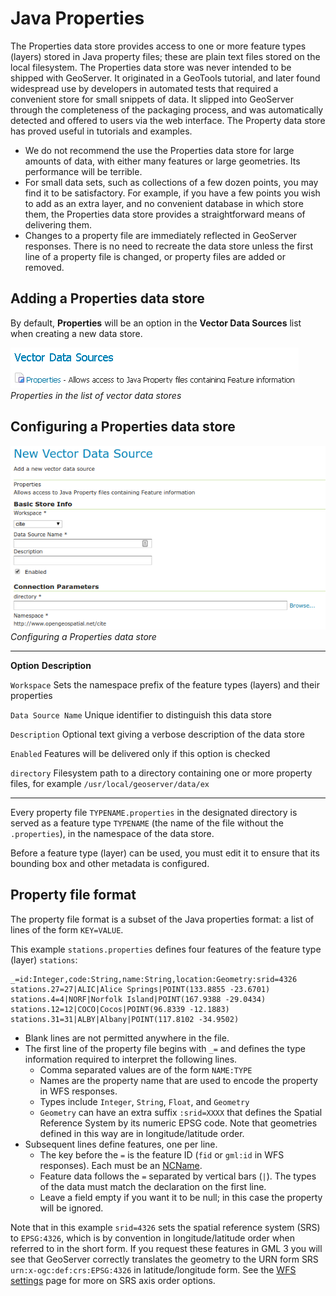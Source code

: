 # Java Properties

The Properties data store provides access to one or more feature types (layers) stored in Java property files; these are plain text files stored on the local filesystem. The Properties data store was never intended to be shipped with GeoServer. It originated in a GeoTools tutorial, and later found widespread use by developers in automated tests that required a convenient store for small snippets of data. It slipped into GeoServer through the completeness of the packaging process, and was automatically detected and offered to users via the web interface. The Property data store has proved useful in tutorials and examples.

-   We do not recommend the use the Properties data store for large amounts of data, with either many features or large geometries. Its performance will be terrible.
-   For small data sets, such as collections of a few dozen points, you may find it to be satisfactory. For example, if you have a few points you wish to add as an extra layer, and no convenient database in which store them, the Properties data store provides a straightforward means of delivering them.
-   Changes to a property file are immediately reflected in GeoServer responses. There is no need to recreate the data store unless the first line of a property file is changed, or property files are added or removed.

## Adding a Properties data store

By default, **Properties** will be an option in the **Vector Data Sources** list when creating a new data store.

![](images/propertiescreate.png)
*Properties in the list of vector data stores*

## Configuring a Properties data store

![](images/propertiesconfigure.png)
*Configuring a Properties data store*

  -------------------- ------------------------------------------------------------------------------------------------------------------
  **Option**           **Description**

  `Workspace`          Sets the namespace prefix of the feature types (layers) and their properties

  `Data Source Name`   Unique identifier to distinguish this data store

  `Description`        Optional text giving a verbose description of the data store

  `Enabled`            Features will be delivered only if this option is checked

  `directory`          Filesystem path to a directory containing one or more property files, for example `/usr/local/geoserver/data/ex`
  -------------------- ------------------------------------------------------------------------------------------------------------------

Every property file `TYPENAME.properties` in the designated directory is served as a feature type `TYPENAME` (the name of the file without the `.properties`), in the namespace of the data store.

Before a feature type (layer) can be used, you must edit it to ensure that its bounding box and other metadata is configured.

## Property file format

The property file format is a subset of the Java properties format: a list of lines of the form `KEY=VALUE`.

This example `stations.properties` defines four features of the feature type (layer) `stations`:

    _=id:Integer,code:String,name:String,location:Geometry:srid=4326
    stations.27=27|ALIC|Alice Springs|POINT(133.8855 -23.6701)
    stations.4=4|NORF|Norfolk Island|POINT(167.9388 -29.0434)
    stations.12=12|COCO|Cocos|POINT(96.8339 -12.1883)
    stations.31=31|ALBY|Albany|POINT(117.8102 -34.9502)

-   Blank lines are not permitted anywhere in the file.
-   The first line of the property file begins with `_=` and defines the type information required to interpret the following lines.
    -   Comma separated values are of the form `NAME:TYPE`
    -   Names are the property name that are used to encode the property in WFS responses.
    -   Types include `Integer`, `String`, `Float`, and `Geometry`
    -   `Geometry` can have an extra suffix `:srid=XXXX` that defines the Spatial Reference System by its numeric EPSG code. Note that geometries defined in this way are in longitude/latitude order.
-   Subsequent lines define features, one per line.
    -   The key before the `=` is the feature ID (`fid` or `gml:id` in WFS responses). Each must be an [NCName](http://www.w3.org/TR/1999/REC-xml-names-19990114/#NT-NCName).
    -   Feature data follows the `=` separated by vertical bars (`|`). The types of the data must match the declaration on the first line.
    -   Leave a field empty if you want it to be null; in this case the property will be ignored.

Note that in this example `srid=4326` sets the spatial reference system (SRS) to `EPSG:4326`, which is by convention in longitude/latitude order when referred to in the short form. If you request these features in GML 3 you will see that GeoServer correctly translates the geometry to the URN form SRS `urn:x-ogc:def:crs:EPSG:4326` in latitude/longitude form. See the [WFS settings](../../services/wfs/webadmin.md) page for more on SRS axis order options.
